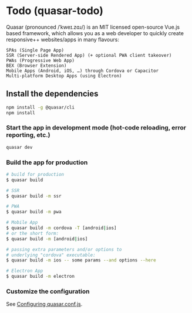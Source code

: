 # Todo (quasar-todo)

Quasar (pronounced /ˈkweɪ.zɑɹ/) is an MIT licensed open-source Vue.js based framework, which allows you as a web developer to quickly create responsive++ websites/apps in many flavours:

    SPAs (Single Page App)
    SSR (Server-side Rendered App) (+ optional PWA client takeover)
    PWAs (Progressive Web App)
    BEX (Browser Extension)
    Mobile Apps (Android, iOS, …) through Cordova or Capacitor
    Multi-platform Desktop Apps (using Electron)

## Install the dependencies
```bash
npm install -g @quasar/cli
npm install
```

### Start the app in development mode (hot-code reloading, error reporting, etc.)
```bash
quasar dev
```


### Build the app for production
```bash
# build for production
$ quasar build

# SSR
$ quasar build -m ssr

# PWA
$ quasar build -m pwa

# Mobile App
$ quasar build -m cordova -T [android|ios]
# or the short form:
$ quasar build -m [android|ios]

# passing extra parameters and/or options to
# underlying "cordova" executable:
$ quasar build -m ios -- some params --and options --here

# Electron App
$ quasar build -m electron
```

### Customize the configuration
See [Configuring quasar.conf.js](https://quasar.dev/quasar-cli/quasar-conf-js).
